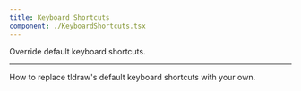 ```yaml
---
title: Keyboard Shortcuts
component: ./KeyboardShortcuts.tsx
---
```


Override default keyboard shortcuts.

---

How to replace tldraw's default keyboard shortcuts with your own.
